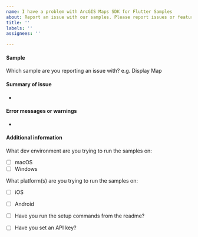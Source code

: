 ```yaml
---
name: I have a problem with ArcGIS Maps SDK for Flutter Samples
about: Report an issue with our samples. Please report issues or feature requests for the SDK more generally to our Community Forum: https://community.esri.com/t5/flutter-maps-sdk-questions/bd-p/flutter-maps-sdk-questions
title: ''
labels: ''
assignees: ''

---
```


<!-- Is your issue with one of our samples? If so, please fill out the template below. If your issue is with the SDK more generally, a new feature request, or something from your own application, please reach out via our community forum: https://community.esri.com/t5/flutter-maps-sdk-questions/bd-p/flutter-maps-sdk-questions, or through your account manager at Esri -->

#### Sample

Which sample are you reporting an issue with?
e.g. Display Map

#### Summary of issue

-

#### Error messages or warnings

-

#### Additional information

What dev environment are you trying to run the samples on:
- [ ] macOS
- [ ] Windows

What platform(s) are you trying to run the samples on:
- [ ] iOS
- [ ] Android

- [ ] Have you run the setup commands from the readme?

- [ ] Have you set an API key?
